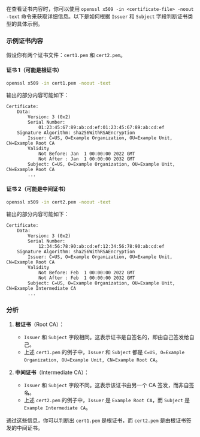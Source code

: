 在查看证书内容时，你可以使用 `openssl x509 -in <certificate-file> -noout -text` 命令来获取详细信息。以下是如何根据 `Issuer` 和 `Subject` 字段判断证书类型的具体示例。

### 示例证书内容

假设你有两个证书文件：`cert1.pem` 和 `cert2.pem`。

#### 证书 1（可能是根证书）

```bash
openssl x509 -in cert1.pem -noout -text
```

输出的部分内容可能如下：

```
Certificate:
    Data:
        Version: 3 (0x2)
        Serial Number:
            01:23:45:67:89:ab:cd:ef:01:23:45:67:89:ab:cd:ef
    Signature Algorithm: sha256WithRSAEncryption
        Issuer: C=US, O=Example Organization, OU=Example Unit, CN=Example Root CA
        Validity
            Not Before: Jan  1 00:00:00 2022 GMT
            Not After : Jan  1 00:00:00 2032 GMT
        Subject: C=US, O=Example Organization, OU=Example Unit, CN=Example Root CA
        ...
```

#### 证书 2（可能是中间证书）

```bash
openssl x509 -in cert2.pem -noout -text
```

输出的部分内容可能如下：

```
Certificate:
    Data:
        Version: 3 (0x2)
        Serial Number:
            12:34:56:78:90:ab:cd:ef:12:34:56:78:90:ab:cd:ef
    Signature Algorithm: sha256WithRSAEncryption
        Issuer: C=US, O=Example Organization, OU=Example Unit, CN=Example Root CA
        Validity
            Not Before: Feb  1 00:00:00 2022 GMT
            Not After : Feb  1 00:00:00 2032 GMT
        Subject: C=US, O=Example Organization, OU=Example Unit, CN=Example Intermediate CA
        ...
```

### 分析

1. **根证书**（Root CA）：
   - `Issuer` 和 `Subject` 字段相同。这表示证书是自签名的，即由自己签发给自己。
   - 上述 `cert1.pem` 的例子中，`Issuer` 和 `Subject` 都是 `C=US, O=Example Organization, OU=Example Unit, CN=Example Root CA`。

2. **中间证书**（Intermediate CA）：
   - `Issuer` 和 `Subject` 字段不同。这表示该证书由另一个 CA 签发，而非自签名。
   - 上述 `cert2.pem` 的例子中，`Issuer` 是 `Example Root CA`，而 `Subject` 是 `Example Intermediate CA`。

通过这些信息，你可以判断出 `cert1.pem` 是根证书，而 `cert2.pem` 是由根证书签发的中间证书。
